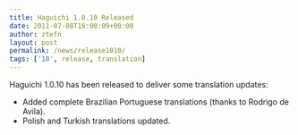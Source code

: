 ```yaml
---
title: Haguichi 1.0.10 Released
date: 2011-07-08T16:00:09+00:00
author: ztefn
layout: post
permalink: /news/release1010/
tags: ['10', release, translation]
---
```

Haguichi 1.0.10 has been released to deliver some translation updates:

  * Added complete Brazilian Portuguese translations (thanks to Rodrigo de Avila).
  * Polish and Turkish translations updated.
